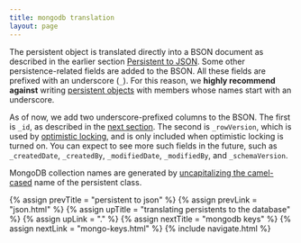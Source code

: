```yaml
---
title: mongodb translation
layout: page
---
```


The persistent object is translated directly into a BSON document as
described in the earlier section [Persistent to JSON](json.html). Some
other persistence-related fields are added to the BSON. All these
fields are prefixed with an underscore (`_`). For this reason, we
**highly recommend against** writing [persistent
objects](../persistent) with members whose names start with an
underscore.

As of now, we add two underscore-prefixed columns to the BSON. The
first is `_id`, as described in the [next
section](mongo-keys.html). The second is `_rowVersion`, which is used
by [optimistic locking](../context/opt-lock.html), and is only
included when optimistic locking is turned on. You can expect to see
more such fields in the future, such as `_createdDate`, `_createdBy`,
`_modifiedDate`, `_modifiedBy`, and `_schemaVersion`.

MongoDB collection names are generated by [uncapitalizing the
camel-cased](http://longevityframework.github.io/longevity/scaladocs/emblem-latest/index.html#emblem.stringUtil$@uncapitalize(s:String):String)
name of the persistent class.


{% assign prevTitle = "persistent to json" %}
{% assign prevLink = "json.html" %}
{% assign upTitle = "translating persistents to the database" %}
{% assign upLink = "." %}
{% assign nextTitle = "mongodb keys" %}
{% assign nextLink = "mongo-keys.html" %}
{% include navigate.html %}
